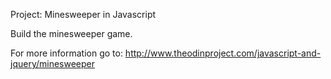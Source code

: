 Project: Minesweeper in Javascript

Build the minesweeper game.

For more information go to: http://www.theodinproject.com/javascript-and-jquery/minesweeper
